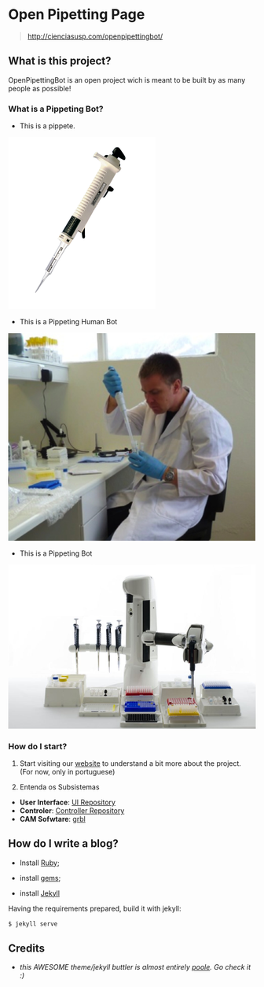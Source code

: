 # Open Pipetting Page

> http://cienciasusp.com/openpipettingbot/

## What is this project?

OpenPipettingBot is an open project wich is meant to be built by as many people as possible!

### What is a Pippeting Bot?

* This is a pippete.

![Alt text](/_pics/P3000_labpette_repeating_pipette_0.png "Pipette")

* This is a Pippeting Human Bot

![Alt text](/_pics/pipetting_human_robot.jpg "Pipetting Robot Robot")

* This is a Pippeting Bot

![Alt text](/_pics/andrew_pipetting_bot.jpg "Pipetting Bot")

### How do I start?

1. Start visiting our [website](http://cienciasusp.com/openpipettingbot/) to understand a bit more about the project. (For now, only in portuguese)

2. Entenda os Subsistemas
  * **User Interface**: [UI Repository](https://github.com/open-pipetting/pipettingbot-ui/blob/master/Sobre.md)
  * **Controler**: [Controller Repository](https://github.com/open-pipetting/pipettingbot-controller)
  * **CAM Sofwtare**: [grbl](https://github.com/open-pipetting/grbl/)

## How do I write a blog?

-   Install [Ruby](https://www.ruby-lang.org/en/);

-   install [gems](http://rubygems.org/);

-   install [Jekyll](http://jekyllrb.com/docs/installation/)

Having the requirements prepared, build it with jekyll:


```bash
$ jekyll serve
```

## Credits

-   *this AWESOME theme/jekyll buttler is almost entirely [poole](http://getpoole.com/). Go check it :)*
